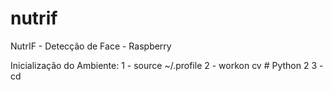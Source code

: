 # nutrif
NutrIF - Detecção de Face - Raspberry

Inicialização do Ambiente:
1 - source ~/.profile
2 - workon cv # Python 2
3 - cd 